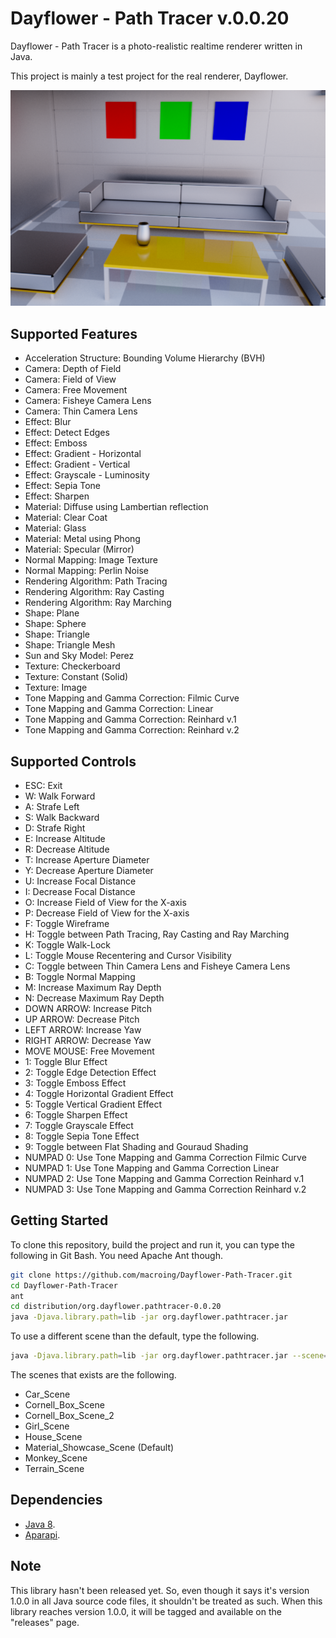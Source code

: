 Dayflower - Path Tracer v.0.0.20
================================
Dayflower - Path Tracer is a photo-realistic realtime renderer written in Java.

This project is mainly a test project for the real renderer, Dayflower.

![alt text](https://github.com/macroing/Dayflower-Path-Tracer/blob/master/images/Dayflower-Scene-1.png "Dayflower Path Tracer")

Supported Features
------------------
* Acceleration Structure: Bounding Volume Hierarchy (BVH)
* Camera: Depth of Field
* Camera: Field of View
* Camera: Free Movement
* Camera: Fisheye Camera Lens
* Camera: Thin Camera Lens
* Effect: Blur
* Effect: Detect Edges
* Effect: Emboss
* Effect: Gradient - Horizontal
* Effect: Gradient - Vertical
* Effect: Grayscale - Luminosity
* Effect: Sepia Tone
* Effect: Sharpen
* Material: Diffuse using Lambertian reflection
* Material: Clear Coat
* Material: Glass
* Material: Metal using Phong
* Material: Specular (Mirror)
* Normal Mapping: Image Texture
* Normal Mapping: Perlin Noise
* Rendering Algorithm: Path Tracing
* Rendering Algorithm: Ray Casting
* Rendering Algorithm: Ray Marching
* Shape: Plane
* Shape: Sphere
* Shape: Triangle
* Shape: Triangle Mesh
* Sun and Sky Model: Perez
* Texture: Checkerboard
* Texture: Constant (Solid)
* Texture: Image
* Tone Mapping and Gamma Correction: Filmic Curve
* Tone Mapping and Gamma Correction: Linear
* Tone Mapping and Gamma Correction: Reinhard v.1
* Tone Mapping and Gamma Correction: Reinhard v.2

Supported Controls
------------------
* ESC: Exit
* W: Walk Forward
* A: Strafe Left
* S: Walk Backward
* D: Strafe Right
* E: Increase Altitude
* R: Decrease Altitude
* T: Increase Aperture Diameter
* Y: Decrease Aperture Diameter
* U: Increase Focal Distance
* I: Decrease Focal Distance
* O: Increase Field of View for the X-axis
* P: Decrease Field of View for the X-axis
* F: Toggle Wireframe
* H: Toggle between Path Tracing, Ray Casting and Ray Marching
* K: Toggle Walk-Lock
* L: Toggle Mouse Recentering and Cursor Visibility
* C: Toggle between Thin Camera Lens and Fisheye Camera Lens
* B: Toggle Normal Mapping
* M: Increase Maximum Ray Depth
* N: Decrease Maximum Ray Depth
* DOWN ARROW: Increase Pitch
* UP ARROW: Decrease Pitch
* LEFT ARROW: Increase Yaw
* RIGHT ARROW: Decrease Yaw
* MOVE MOUSE: Free Movement
* 1: Toggle Blur Effect
* 2: Toggle Edge Detection Effect
* 3: Toggle Emboss Effect
* 4: Toggle Horizontal Gradient Effect
* 5: Toggle Vertical Gradient Effect
* 6: Toggle Sharpen Effect
* 7: Toggle Grayscale Effect
* 8: Toggle Sepia Tone Effect
* 9: Toggle between Flat Shading and Gouraud Shading
* NUMPAD 0: Use Tone Mapping and Gamma Correction Filmic Curve
* NUMPAD 1: Use Tone Mapping and Gamma Correction Linear
* NUMPAD 2: Use Tone Mapping and Gamma Correction Reinhard v.1
* NUMPAD 3: Use Tone Mapping and Gamma Correction Reinhard v.2

Getting Started
---------------
To clone this repository, build the project and run it, you can type the following in Git Bash. You need Apache Ant though.
```bash
git clone https://github.com/macroing/Dayflower-Path-Tracer.git
cd Dayflower-Path-Tracer
ant
cd distribution/org.dayflower.pathtracer-0.0.20
java -Djava.library.path=lib -jar org.dayflower.pathtracer.jar
```
To use a different scene than the default, type the following.
```bash
java -Djava.library.path=lib -jar org.dayflower.pathtracer.jar --scene=SceneName
```
The scenes that exists are the following.
* Car_Scene
* Cornell_Box_Scene
* Cornell_Box_Scene_2
* Girl_Scene
* House_Scene
* Material_Showcase_Scene (Default)
* Monkey_Scene
* Terrain_Scene

Dependencies
------------
 - [Java 8](http://www.java.com).
 - [Aparapi](https://github.com/macroing/aparapi).

Note
----
This library hasn't been released yet. So, even though it says it's version 1.0.0 in all Java source code files, it shouldn't be treated as such. When this library reaches version 1.0.0, it will be tagged and available on the "releases" page.